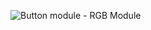 ![Button module - RGB Module](https://user-images.githubusercontent.com/106614143/224459063-a58fb1b6-a3e7-4f1f-9666-660578e490b8.png)
